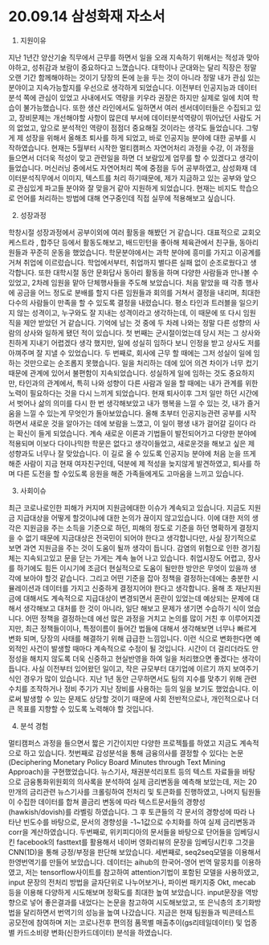 # 20.09.14 삼성화재 자소서

1. 지원이유

지난 1년간  양산기술 직무에서 근무를 하면서 일을 오래 지속하기 위해서는 적성과 맞아야하고, 성취감과 보람이 중요하다고 느꼈습니다. 대학이나 군대와는 달리 직장은 정말 오랜 기간 함께해야하는 것이기 당장의 돈에 눈을 두는 것이 아니라 정말 내가 관심 있는분야이고 지속가능할지를 우선으로 생각하게 되었습니다. 
이전부터 인공지능과 데이터분석 쪽에 관심이 있었고 사내에서도 역량을 키우라 권장은 하지만 실제로 일에 치여 학습이 불가능했습니다. 또한 생산 라인에서도 일하면서 여러 센서데이터들은 수집되고 있고, 장비문제는 개선해야할 사항이 많은데 부서에 데이터분석역량이 뛰어났던 사람도 거의 없었고, 앞으로 분석적인 역량이 점점더 중요해질 것이라는 생각도 들었습니다. 그렇게 제 성장을 위해서 올해초 퇴사를 하게 되었고, 바로 인공지능 분야에 대한 공부를 시작하였습니다. 
현재는 5월부터 시작한 멀티캠퍼스 자연어처리 과정을 수강, 이 과정을 들으면서 더더욱 적성이 맞고 관련일을 하면 더 보람있게 업무를 할 수 있겠다고 생각이 들었습니다. 머신러닝 중에서도 자연어처리 쪽에 중점을 두어 공부하였고, 삼성화재 데이터분석직무에서 이미지, 텍스트를 처리 하기때문에, 제가 지금하고 있는 공부와 앞으로 관심있게 파고들 분야와 잘 맞을거 같아 지원하게 되었습니다.
현재는 비지도 학습으로 언어를 처리하는 방법에 대해 연구중인데 직접 실무에 적용해보고 싶습니다.



2. 성장과정

 학창시절 성장과정에서 공부이외에 여러 활동을 해봤던 거 같습니다. 대표적으로 교회오케스트라 , 합주단 등에서 활동도해보고, 배드민턴을 좋아해 체육관에서 친구들, 동아리 원들과 꾸준히 운동을 했었습니다. 학문분야에서는 과학 분야에 흥미를 가지고 이공계를 거쳐 취업에 이르렀습니다. 학업에서부터, 취업까지 별다른 실패 없이 순조로웠다고 생각합니다. 
또한 대학시절 동안 문화답사 동아리 활동을 하며 다양한 사람들과 만나볼 수 있었고, 2차례 임원을 맡아 단체행사들을 주도해 보았습니다. 처음 맡았을 때 각종 행사에 공금을 어느 정도로 분배를 할지 다른 임원들과 회의를 거쳐서 결정을 내리며, 최대한 다수의 사람들이 만족을 할 수 있도록 결정을 내렸습니다. 평소 타인과 트러블을 일으키지 않는 성격이고, 누구와도 잘 지내는 성격이라고 생각하는데, 이 때문에 또 다시 임원직을 제안 받았던 거 같습니다.
 기억에 남는 것 중에 두 차례 나와는 정말 다른 성향의 사람의 상사와 일하게 됐던 적이 있습니다. 첫 번째는 군시절이었는데 당시 저는 그 상사와 친하게 지내기 어렵겠다 생각 했지만, 일에 성실히 임하다 보니 인정을 받고 상사도 저를 아껴주며 잘 지낼 수 있었습니다. 두 번째로, 회사에 근무 할 때에는 그저 성실이 일에 임하는 것만으로는 순조롭지 못했습니다. 일을 처리하는 데에 있어 의견 차이가 너무 컸기 때문에 관계에 있어서 불편함이 지속되었습니다. 성실하게 일에 임하는 것도 중요하지만, 타인과의 관계에서, 특히 나와 성향이 다른 사람과 일을 할 때에는 내가 관계를 위한 노력이 필요하다는 것을 다시 느끼게 되었습니다.
현재 퇴사이후 그저 일만 하던 시간에서 벗어나 삶의 의미를 다시 한 번 생각해보았고 내가 행복을 느낄 수 있는 것, 내가 즐거움을 느낄 수 있는게 무엇인가 돌아보았습니다. 올해 초부터 인공지능관련 공부를 시작하면서 새로운 것을 알아가는 데에 보람을 느꼈고, 이 일이 평생 내가 걸어갈 길이다 라는 확신이 들게 되었습니다. 계속 새로운 이론과 기법들이 발전되어가고 다양한 분야에 적용되며 이보다 다이나믹한 학문은 없다고 생각이들었고, 새로운것을 해보고 싶은 제 성향과도 너무나 잘 맞았습니다. 이 길로 올 수 있도록 인공지능 분야에 처음 눈을 뜨게 해준 사람이 지금 현재 여자친구인데, 덕분에 제 적성을 늦지않게 발견하였고, 퇴사를 하며 다른 도전을 할 수있도록 응원을 해준 가족들에게도 고마움을 느끼고 있습니다. 







3. 사회이슈

최근 코로나로인한 피해가 커지며 지원금에대한 이슈가 계속되고 있습니다. 지금도 지원금 지급대상을 어떻게 할것이냐에 대한 논의가 끊이지 않고있습니다. 이에 대한 저의 생각은 지원금을 주는 소득을 기준으로 하던, 피해의 정도로 기준을 하던 명확하게 결정지을 수 없기 때문에 지금대상은 전국민이 되어야 한다고 생각합니다만, 사실 장기적으로 보면 과연 지원금을 주는 것이 도움이 될까 생각이 듭니다. 감염의 위험으로 인한 경기침체는 지속되고있고 문을 닫는 가게는 계속 늘어 나고 있습니다. 취업시장도 어렵고, 장사를 하기에도 힘든 이시기에 조금더 현실적으로 도움이 될만한 방안은 무엇이 있을까 생각에 보아야 할것 같습니다. 
그리고 어떤 기준을 잡아 정책을 결정하는데에는 충분한 시뮬레이션과 데이터를 가지고 신중하게 결정지어야 한다고 생각합니다. 올해 초 재난지원금에 대해서도 계속적으로 지급대상이 변경되면서 혼란이 있었는데 예상되는 문제에 대해서 생각해보고 대처를 한 것이 아니라, 일단 해보고 문제가 생기면 수습하기 식이 었습니다. 어떤 정책을 결정하는데 에선 많은 과정을 거치고 논의를 많이 거친 후 이루어지겠지만, 최근 정책들이이나, 특정이름이 들어간 법들에 대해서 생각해보면 너무나 빠르게 변화 되며, 당장의 사태를 해결하기 위해 급급한 느낌입니다. 이런 식으로 변화한다면 예외적인 사건이 발생할 때마다 계속적으로 수정이 될 것입니다. 시간이 더 걸리더라도 안정성을 해치지 않도록 더욱 신중하고 현실반영을 하여 일을 처리했으면 좋겠다는 생각이 듭니다. 
사실 이전부터 있어왔던 일이고, 작은 규모부터 대기업에 이르기 까지 보여주기 식인 경우가 많이 있습니다. 지난 1년 동안 근무하면서도 팀의 지수를 맞추기 위해 관련 수치를 조작하거나 정비 주기가 지난 장비를 사용하는 등의 일을 보기도 했었습니다. 이로써 발생할 수 있는 문제도 상당할 것이기 때문에 사회 전반적으로나, 개인적으로나 더 큰 목표를 지향할 수 있도록 노력해야 할 것입니다.



4. 분석 경험

멀티캠퍼스 과정을 들으면서 짧은 기간이지만 다양한 프로젝틀를 하였고 지금도 계속적으로 하고 있습니다. 
첫번째로 감성분석을 통해 금융의사를 결정할 수 있다는 논문(Deciphering Monetary Policy Board Minutes through Text Mining Approach)을 구현했었습니다. 뉴스기사, 채권분석리포트 등의 텍스트 자료들을 바탕으로 금융통화위원회의 의사록을 분석하여 실제 금리변동을 예측해 보았는데, 저는 20만개의 금리관련 뉴스기사를 크롤링하여 전처리 및 토큰화를 진행하였고, 나머지 팀원들이 수집한 데이터를 합쳐 콜금리 변동에 따라 텍스트문서들의 경향성(hawkish/dovish)를 라벨링 하였습니다. 그 후 토큰들의 각 문서의 경향성에 따라 나타난 빈도수를 바탕으로, 문서의 경향성을 -1~1값으로 수치화를 하여 실제 금리변동과 corr을 계산하였습니다.
두번째로, 위키피디아의 문서들을 바탕으로 단어들을 임베딩시킨 facebook의 fasttext를 활용해서 네이버 영화리뷰의 문장을 임베딩시킨후 그것을 CNN(1D)을 통해  긍정/부정을 판단해 보았습니다.
세번째로, seq2seq모델을 이용해서 한영번역기를 만들어 보았습니다. 데이터는 aihub의 한국어-영어 번역 말뭉치를 이용하였고, 저는 tensorflow사이트를 참고하여 attention기법이 포함된 모델을 사용하였고, input 문장의 전처리 방법을 글자단위로 나누어보거나, 파이썬 패키지중 Okt, mecab등을 이용해 다양하게 시도해보며 정확도를 최대한 높여 보았습니다.  input문장을 역방향으로 넣어 좋은결과를 내었다는 논문을 참고하여 시도해보았고, 또 은닉층의 초기화방법을 달리하면서 번역기의 성능을 높여 나갔습니다.
지금은 현재 팀원들과 빅콘테스트 공모전에 참여하며 저는 코로나전후 편의점 품목별 매출추이(gs리테일데이터) 및 업종별 카드소비량 변화(신한카드데이터) 분석을 하였습니다. 
